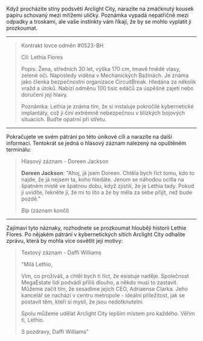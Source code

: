 Když procházíte stíny podsvětí Arclight City, narazíte na zmáčknutý kousek papíru schovaný mezi mřížemi uličky. Poznámka vypadá nepatřičně mezi odpadky a troskami, ale vaše instinkty vám říkají, že by se mohlo vyplatit ji prozkoumat.

---

> Kontrakt lovce odměn #0523-BH
>
> Cíl: Lethia Flores
>
> Popis: Žena, středních 30 let, výška 170 cm, tmavě hnědé vlasy, zelené oči. Naposledy viděna v Mechanických Bažinách. Je známa jako členka bezpečnostní organizace CircuitBreak. Hledána za několik vražd a útoků. Nabízí odměnu 100 tisíc edáčů za úspěšné zajetí nebo doručení její hlavy.
>
> Poznámka: Lethia je známa tím, že si instaluje pokročilé kybernetické implantáty, což ji činí extrémně nebezpečnou v blízkých bojových situacích. Buďte opatrní při střetu.

---

Pokračujete ve svém pátrání po této únikové cíli a narazíte na další informaci. Tentokrát se jedná o hlasový záznam nalezený na opuštěném terminálu:

> Hlasový záznam - Doreen Jackson
>
> **Doreen Jackson**: "Ahoj, já jsem Doreen. Chtěla bych říct tomu, kdo to najde, že já nejsem ta, koho hledáte. Jenom se náhodou ocitla na špatném místě ve špatnou dobu, když zjistili, že je Lethia tady. Pokud ji uvidíte, řekněte jí, že mi to líto a že by měla za sebe přijít, než bude pozdě."
>
> _Bíp_ (záznam končí)

---

Zajímaví tyto náznaky, rozhodnete se prozkoumat hlouběji historii Lethie Flores. Po nějakém pátrání v kybernetických sítích Arclight City odhalíte zprávu, která by mohla více osvětlit její motivy:

> Textový záznam - Daffi Williams
>
> "Milá Lethio,
>
> Vím, co prožíváš, a chtěl bych ti říct, že existuje naděje. Společnost MegaEstate lidi podvádí příliš dlouho, a někdo musí to zastavit. Můžeme začít tím, že sesadíme jejich CEO, Adriaense Clarka. Jeho kancelář se nachází v centru metropole - ideální příležitost, jak se postavit těm, kteří si myslí, že jsou nedotknutelní.
>
> Spolu můžeme udělat Arclight City lepším místem pro každého. Věřím ti, Lethio.
>
> S pozdravy,
> Daffi Williams"
